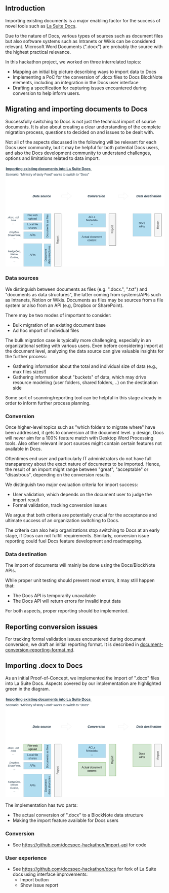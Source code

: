 ## Introduction

Importing existing documents is a major enabling factor for the success of novel tools such as [La Suite Docs](https://github.com/suitenumerique/docs).

Due to the nature of Docs, various types of sources such as document files but also software systems such as Intranets or Wikis can be considered relevant. Microsoft Word Documents (".docx") are probably the source with the highest practical relevance.

In this hackathon project, we worked on three interrelated topics:
- Mapping an initial big picture describing ways to import data to Docs
- Implementing a PoC for the conversion of .docx files to Docs BlockNote elements, including an integration in the Docs user interface
- Drafting a specification for capturing issues encountered during conversion to help inform users.

## Migrating and importing documents to Docs

Successfully switching to Docs is not just the technical import of source documents. It is also about creating a clear understanding of the complete migration process, questions to decided on and issues to be dealt with.

Not all of the aspects discussed in the following will be relevant for each Docs user community, but it may be helpful for both potential Docs users, and also the Docs development community to understand challenges, options and limitations related to data import.

![Overview describing aspects in the migration of Documents to Docs](/assets/lasuite-docs-migration-big-picture.drawio.png)

### Data sources

We distinguish between documents as files (e.g. ".docx.", ".txt") and "documents as data structures", the latter coming from systems/APIs such as Intranets, Notion or Wikis. Documents as files may be sources from a file system or also from an API (e.g, Dropbox or SharePoint).

There may be two modes of important to consider:
- Bulk migration of an existing document base
- Ad hoc import of individual files

The bulk migration case is typically more challenging, especially in an organizational setting with various users. Even before considering import at the document level, analyzing the data source can give valuable insights for the further process:
- Gathering information about the total and individual size of data (e.g., max files sizes!)
- Gathering information about "buckets" of data, which may drive resource modeling (user folders, shared folders, ..) on the destination side

Some sort of scanning/reporting tool can be helpful in this stage already in order to inform further process planning.

### Conversion

Once higher-level topics such as "which folders to migrate where" have been addressed, it gets to conversion at the document level.  y design, Docs will never aim for a 100% feature match with Desktop Word Processing tools. Also other relevant import sources might contain certain features not available in Docs.

Oftentimes end user and particularly IT administrators do not have full transparency about the exact nature of documents to be imported. Hence, the result of an import might range between "great", "acceptable" or "disastrous", depending on the conversion results.

We distinguish two major evaluation criteria for import success:
- User validation, which depends on the document user to judge the import result
- Formal validation, tracking conversion issues 

We argue that both criteria are potentially crucial for the acceptance and ultimate success of an organization switching to Docs.

The criteria can also help organizations stop switching to Docs at an early stage, if Docs can not fulfill requirements. Similarly, conversion issue reporting could fuel Docs feature development and roadmapping.

### Data destination

The import of documents will mainly be done using the Docs/BlockNote APIs.

While proper unit testing should prevent most errors, it may still happen that:
- The Docs API is temporarily unavailable
- The Docs API will return errors for invalid input data

For both aspects, proper reporting should be implemented.

## Reporting conversion issues

For tracking formal validation issues encountered during document conversion, we draft an initial reporting format. It is described in [document-conversion-reporting-format.md](https://github.com/docspec-hackathon/documentation/blob/main/document-conversion-reporting-format.md).

## Importing .docx to Docs

As an initial Proof-of-Concept, we implemented the import of ".docx" files into La Suite Docs. Aspects covered by our implementation are highlighted green in the diagram.

![Overview describing aspects in the migration of Documents to Docs (highlighting implemented aspects)](/assets/lasuite-docs-migration-big-picture.drawio-highlighted.png)

The implementation has two parts:
- The actual conversion of ".docx" to a BlockNote data structure
- Making the import feature available for Docs users

### Conversion
- See https://github.com/docspec-hackathon/import-api for code

### User experience
- See https://github.com/docspec-hackathon/docs for fork of La Suite docs using interface improvements:
    - Import button 
    - Show issue report
    
